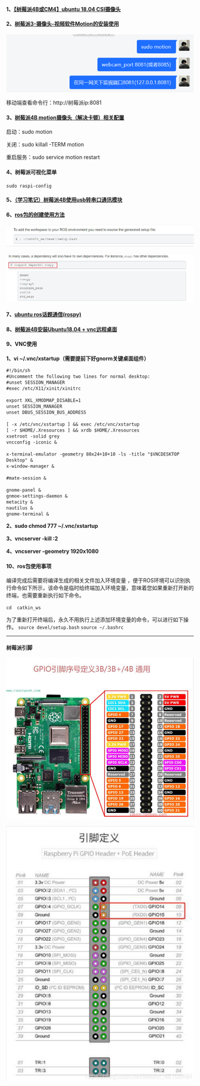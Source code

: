 #### 1、[【树莓派4B或CM4】ubuntu 18.04 CSI摄像头](https://blog.csdn.net/weixin_41756645/article/details/124461772?ops_request_misc=%257B%2522request%255Fid%2522%253A%2522166616850016782412582556%2522%252C%2522scm%2522%253A%252220140713.130102334.pc%255Fall.%2522%257D&request_id=166616850016782412582556&biz_id=0&utm_medium=distribute.pc_search_result.none-task-blog-2~all~first_rank_ecpm_v1~rank_v31_ecpm-1-124461772-null-null.142^v59^new_blog_pos_by_title,201^v3^control_1&utm_term=ubuntu18.04%E5%A6%82%E4%BD%95%E7%9F%A5%E9%81%93%E6%A0%91%E8%8E%93%E6%B4%BE%E6%91%84%E5%83%8F%E5%A4%B4%E8%AE%BE%E5%A4%87%E5%90%8D%E7%A7%B0&spm=1018.2226.3001.4187)



#### 2、[树莓派3-摄像头-视频软件Motion的安装使用](https://www.ncnynl.com/archives/201607/268.html)

![image-20221027152909977](https://raw.githubusercontent.com/kurisaW/picbed/main/img/202210271529228.png)

移动端查看命令行：http://树莓派ip:8081

#### 3、[树莓派4B motion摄像头（解决卡顿）相关配置](https://blog.csdn.net/qq_18471449/article/details/104119071)

启动：sudo motion

关闭：sudo killall -TERM motion

重启服务：sudo service motion restart

#### 4、树莓派可视化菜单

```
sudo raspi-config
```



#### 5、[（学习笔记）树莓派4B使用usb转串口通讯模块](https://blog.csdn.net/m0_50679156/article/details/115799847)



#### 6、[ros包的创建使用方法](http://wiki.ros.org/ROS/Tutorials/CreatingPackage)

![image-20221027181808585](https://raw.githubusercontent.com/kurisaW/picbed/main/img/202210271818655.png)

![image-20221027181821528](https://raw.githubusercontent.com/kurisaW/picbed/main/img/202210271818714.png)

#### 7、[ubuntu ros话题通信(rospy)](https://blog.csdn.net/yiwang1670831/article/details/125431750?ops_request_misc=&request_id=&biz_id=102&utm_term=ubuntu%E4%BD%BF%E7%94%A8ROS%E8%BF%9B%E8%A1%8CTopic%E9%80%9A%E4%BF%A1&utm_medium=distribute.pc_search_result.none-task-blog-2~all~sobaiduweb~default-2-125431750.142^v59^new_blog_pos_by_title,201^v3^control_1&spm=1018.2226.3001.4187)



#### 8、[树莓派4B安装Ubuntu18.04 + vnc远程桌面](https://blog.csdn.net/m0_52364631/article/details/112439570?ops_request_misc=%257B%2522request%255Fid%2522%253A%2522166711697016782412584464%2522%252C%2522scm%2522%253A%252220140713.130102334.pc%255Fall.%2522%257D&request_id=166711697016782412584464&biz_id=0&utm_medium=distribute.pc_search_result.none-task-blog-2~all~first_rank_ecpm_v1~pc_rank_34-4-112439570-null-null.142^v62^pc_new_rank,201^v3^control_1,213^v1^control&utm_term=%E6%A0%91%E8%8E%93%E6%B4%BE%E5%9C%A8ubuntu%E4%BD%BF%E7%94%A8vnc&spm=1018.2226.3001.4187)



#### 9、VNC使用

**1、vi ~/.vnc/xstartup（需要提前下好gnorm关键桌面组件）**

```
#!/bin/sh
#Uncomment the following two lines for normal desktop:
#unset SESSION_MANAGER
#exec /etc/X11/xinit/xinitrc

export XKL_XMODMAP_DISABLE=1
unset SESSION_MANAGER
unset DBUS_SESSION_BUS_ADDRESS

[ -x /etc/vnc/xstartup ] && exec /etc/vnc/xstartup
[ -r $HOME/.Xresources ] && xrdb $HOME/.Xresources
xsetroot -solid grey
vncconfig -iconic &

x-terminal-emulator -geometry 80x24+10+10 -ls -title "$VNCDESKTOP Desktop" &
x-window-manager &

#mate-session &

gnome-panel &
gnmoe-settings-daemon &
metacity &
nautilus &
gnome-terminal &
```

**2、sudo chmod 777 ~/.vnc/xstartup**

**3、vncserver -kill :2**

**4、vncserver -geometry 1920x1080**

#### 10、ros包使用事项

编译完成后需要将编译生成的相关文件加入环境变量 ，便于ROS环境可以识别执行命令如下所示，该命令是临时给终端加入环境变量，意味着您如果重新打开新的终端，也需要重新执行如下命令。

`cd  catkin_ws`

为了重新打开终端后，永久不用执行上述添加环境变量的命令，可以进行如下操作。
`source devel/setup.bash`
`source ~/.bashrc`

---

#### 树莓派引脚

![image-20221027181431264](https://raw.githubusercontent.com/kurisaW/picbed/main/img/202210271814433.png)

![image-20221027181503103](https://raw.githubusercontent.com/kurisaW/picbed/main/img/202210271815244.png)
